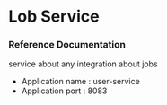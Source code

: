 # Lob Service

### Reference Documentation

service about any integration about jobs

* Application name : user-service
* Application port : 8083


